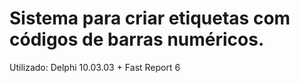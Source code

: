 # Sistema para criar etiquetas com códigos de barras numéricos.

Utilizado: Delphi 10.03.03 + Fast Report 6

